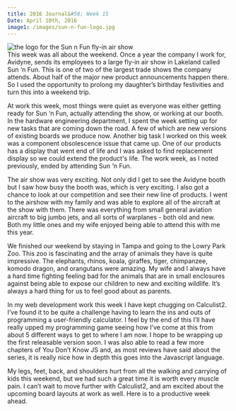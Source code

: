 ```yaml
---
title: 2016 Journal&#58; Week 15
Date: April 10th, 2016
image1: /images/sun-n-fun-logo.jpg
---
```

<div class='images'>
<img src="{{ page.image1 }}" alt="the logo for the Sun n Fun fly-in air show" />
</div>
This week was all about the weekend. Once a year the company I work for, Avidyne, sends its employees to a large fly-in air show in Lakeland called Sun ‘n Fun. This is one of two of the largest trade shows the company attends. About half of the major new product announcements happen there. So I used the opportunity to prolong my daughter’s birthday festivities and turn this into a weekend trip.

At work this week, most things were quiet as everyone was either getting ready for Sun ‘n Fun, actually attending the show, or working at our booth. In the hardware engineering department, I spent the week setting up for new tasks that are coming down the road. A few of which are new versions of existing boards we produce now.  Another big task I worked on this week was a component obsolescence issue that came up. One of our products has a display that went end of life and I was asked to find replacement display so we could extend the product's life. The work week, as I noted previously, ended by attending Sun ‘n Fun.

The air show was very exciting. Not only did I get to see the Avidyne booth but I saw how busy the booth was, which is very exciting. I also got a chance to look at our competition and see their new line of products. I went to the airshow with my family and was able to explore all of the aircraft at the show with them. There was everything from small general aviation aircraft to big jumbo jets, and all sorts of warplanes - both old and new. Both my little ones and my wife enjoyed being able to attend this with me this year.

We finished our weekend by staying in Tampa and going to the Lowry Park Zoo. This zoo is fascinating and the array of animals they have is quite impressive. The elephants, rhinos, koala, giraffes, tiger, chimpanzee, komodo dragon, and orangutans were amazing. My wife and I always have a hard time fighting feeling bad for the animals that are in small enclosures against being able to expose our children to new and exciting wildlife. It’s always a hard thing for us to feel good about as parents.

In my web development work this week I have kept chugging on Calculist2. I’ve found it to be quite a challenge having to learn the ins and outs of programming a user-friendly calculator. I feel by the end of this I’ll have really upped my programming game seeing how I’ve come at this from about 5 different ways to get to where I am now. I hope to be wrapping up the first releasable version soon. I was also able to read a few more chapters of You Don’t Know JS and, as most reviews have said about the series, it is really nice how in depth this goes into the Javascript language.

My legs, feet, back, and shoulders hurt from all the walking and carrying of kids this weekend, but we had such a great time it is worth every muscle pain. I can’t wait to move further with Calculist2, and am excited about the upcoming board layouts at work as well. Here is to a productive week ahead.
